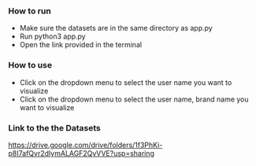 ### How to run
* Make sure the datasets are in the same directory as app.py
* Run python3 app.py
* Open the link provided in the terminal

### How to use
* Click on the dropdown menu to select the user name you want to visualize
* Click on the dropdown menu to select the user name, brand name you want to visualize

### Link to the the Datasets
https://drive.google.com/drive/folders/1f3PhKi-p8I7afQvr2dIymALAGF2QyVVE?usp=sharing
